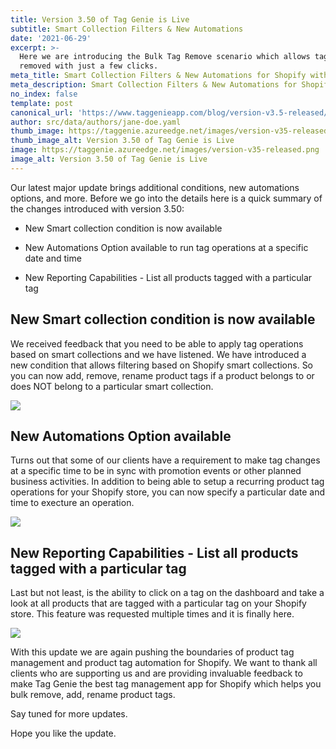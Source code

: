 ```yaml
---
title: Version 3.50 of Tag Genie is Live
subtitle: Smart Collection Filters & New Automations
date: '2021-06-29'
excerpt: >-
  Here we are introducing the Bulk Tag Remove scenario which allows tags to be
  removed with just a few clicks.
meta_title: Smart Collection Filters & New Automations for Shopify with Tag Genie v3.50
meta_description: Smart Collection Filters & New Automations for Shopify with Tag Genie v3.50
no_index: false
template: post
canonical_url: 'https://www.taggenieapp.com/blog/version-v3.5-released/'
author: src/data/authors/jane-doe.yaml
thumb_image: https://taggenie.azureedge.net/images/version-v35-released.png
thumb_image_alt: Version 3.50 of Tag Genie is Live
image: https://taggenie.azureedge.net/images/version-v35-released.png
image_alt: Version 3.50 of Tag Genie is Live
---
```

Our latest major update brings additional conditions, new automations options, and more. Before we go into the details here is a quick summary of the changes introduced with version 3.50:

*   New Smart collection condition is now available 

*   New Automations Option available to run tag operations at a specific date and time   

*   New Reporting Capabilities - List all products tagged with a particular tag

## New Smart collection condition is now available 

 We received feedback that you need to be able to apply tag operations based on smart collections and we have listened. We have introduced a new condition that allows filtering based on Shopify smart collections. So you can now add, remove, rename product tags if a product belongs to or does NOT belong to a particular smart collection.  

![](https://taggenie.azureedge.net/images/version-v35-released-smart-collections.png)

## New Automations Option available

Turns out that some of our clients have a requirement to make tag changes at a specific time to be in sync with promotion events or other planned business activities. In addition to being able to setup a recurring product tag operations for your Shopify store, you can now specify a particular date and time to execture an operation.   

![](https://taggenie.azureedge.net/images/version-v35-released-automtion-date-time.png)

## New Reporting Capabilities - List all products tagged with a particular tag

Last but not least, is the ability to click on a tag on the dashboard and take a look at all products that are tagged with a particular tag on your Shopify store. This feature was requested multiple times and it is finally here.

![](https://taggenie.azureedge.net/images/version-v35-released-tagged-products.png)

With this update we are again pushing the boundaries of product tag management and product  tag automation for Shopify. We want to thank all clients who are supporting us and are providing invaluable feedback to make Tag Genie the best tag management app for Shopify which helps you bulk remove, add, rename product tags. 

Say tuned for more updates. 

Hope you like the update. 
